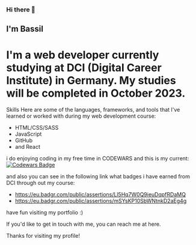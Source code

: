 ### Hi there 👋
## I'm Bassil 
# I'm a web developer currently studying at DCI (Digital Career Institute) in Germany. My studies will be completed in October 2023.

Skills
Here are some of the languages, frameworks, and tools that I've learned or worked with during my web development course:

- HTML/CSS/SASS
- JavaScript
- GitHub
- and React

i do enjoying coding in my free time in CODEWARS and this is my current: [![Codewars Badge](https://www.codewars.com/users/Bassil/badges/large)](https://www.codewars.com/users/Bassil)

and also you can see in the following link what badges i have earned from DCI through out my course:
- https://eu.badgr.com/public/assertions/Ll5Hq7W0Q9ieuDqpfRDaMQ
- https://eu.badgr.com/public/assertions/mSYsKP10SbWNtnkD2aEg4g


have fun visiting my portfolio :)

If you'd like to get in touch with me, you can reach me at here.

Thanks for visiting my profile!





<!--
**Bassil88/Bassil88** is a ✨ _special_ ✨ repository because its `README.md` (this file) appears on your GitHub profile.

Here are some ideas to get you started:

- 🔭 I’m currently working on ...
- 🌱 I’m currently learning ...
- 👯 I’m looking to collaborate on ...
- 🤔 I’m looking for help with ...
- 💬 Ask me about ...
- 📫 How to reach me: ...
- 😄 Pronouns: ...
- ⚡ Fun fact: ...
-->
